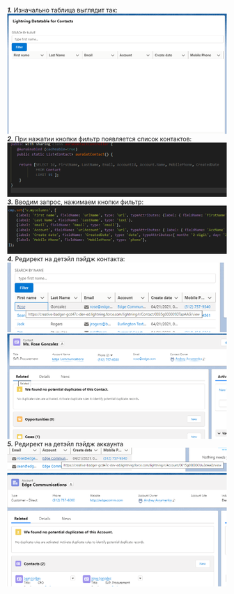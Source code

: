 
***1.*** Изначально таблица выглядит так:<br>
![html](https://github.com/aap-m/TI_aura_task_1/blob/main/img/0.png)<br>
***2.*** При нажатии кнопки фильтр появляется список контактов:<br>
![html](https://github.com/aap-m/TI_aura_task_1/blob/main/img/1.png)<br>
***3.*** Вводим запрос, нажимаем кнопки фильтр:<br>
![html](https://github.com/aap-m/TI_aura_task_1/blob/main/img/2.png)<br>
***4.*** Редирект на детэйл пэйдж контакта:
![html](https://github.com/aap-m/TI_aura_task_1/blob/main/img/3_1.png)<br>
![html](https://github.com/aap-m/TI_aura_task_1/blob/main/img/3_2.png)<br>
***5.*** Редирект на детэйл пэйдж аккаунта
![html](https://github.com/aap-m/TI_aura_task_1/blob/main/img/4_1.png)<br>
![html](https://github.com/aap-m/TI_aura_task_1/blob/main/img/4_2.png)<br>
